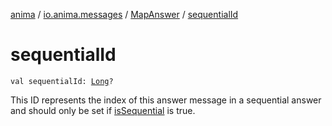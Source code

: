 [anima](../../index.md) / [io.anima.messages](../index.md) / [MapAnswer](index.md) / [sequentialId](./sequential-id.md)

# sequentialId

`val sequentialId: `[`Long`](https://kotlinlang.org/api/latest/jvm/stdlib/kotlin/-long/index.html)`?`

This ID represents the index of this answer message in a sequential answer and should only be set
if [isSequential](../-answer-message/is-sequential.md) is true.


